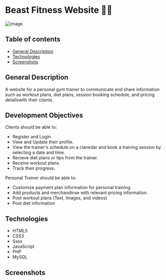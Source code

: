 # Beast Fitness Website 💪🏽

![image](https://user-images.githubusercontent.com/55777067/163505008-f8840acb-94ed-4342-8d24-eee653174e1d.png)

## Table of contents
* [General Description](#general-info)
* [Technologies](#technologies)
* [Screenshots](#screenshots)

## General Description

A website for a personal gym trainer to communicate and share information such as workout plans, diet plans, session booking schedule, and pricing detailswith their clients.

## Development Objectives

Clients should be able to:
- Register and Login
- View and Update their profile.
- View the trainer's schedule on a clanedar and book a training session by selecting a date and time.
- Recieve diet plans or tips from the trainer.
- Receive workout plans.
- Track their progress.

Personal Trainer should be able to:
- Customize payment plan information for personal training.
- Add products and merchandinse with relevant pricing information.
- Post workout plans (Text, Images, and videos)
- Post diet information

## Technologies

- HTML5
- CSS3
- Sass
- JavaScript 
- PHP
- MySQL

## Screenshots 



